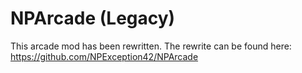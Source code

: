 # NPArcade (Legacy)

This arcade mod has been rewritten. The rewrite can be found here: <https://github.com/NPException42/NPArcade>
